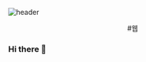 ![header](https://capsule-render.vercel.app/api?type=waving&color=006E51&height=210&fontColor=fff&text=JaeSeok%20Github👋%20&fontSize=80&d%20Git&descSize=20&fontAlignY=40)

<div align=center>
    #웹
</div>

### Hi there 👋

<!--
**Jaeseokkong/Jaeseokkong** is a ✨ _special_ ✨ repository because its `README.md` (this file) appears on your GitHub profile.

Here are some ideas to get you started:

- 🔭 I’m currently working on ...
- 🌱 I’m currently learning ...
- 👯 I’m looking to collaborate on ...
- 🤔 I’m looking for help with ...
- 💬 Ask me about ...
- 📫 How to reach me: ...
- 😄 Pronouns: ...
- ⚡ Fun fact: ...
-->
